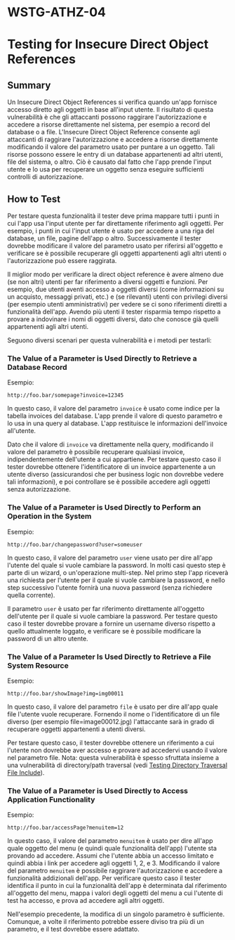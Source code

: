 # WSTG-ATHZ-04

# Testing for Insecure Direct Object References

## Summary

Un Insecure Direct Object References si verifica quando un'app fornisce accesso diretto agli oggetti in base all'input utente.
Il risultato di questa vulnerabilità è che gli attaccanti possono raggirare l'autorizzazione e accedere a risorse direttamente nel sistema, per esempio a record del database o a file.
L'Insecure Direct Object Reference consente agli attaccanti di raggirare l'autorizzazione e accedere a risorse direttamente modificando il valore del parametro usato per puntare a un oggetto.
Tali risorse possono essere le entry di un database appartenenti ad altri utenti, file del sistema, o altro.
Ciò è causato dal fatto che l'app prende l'input utente e lo usa per recuperare un oggetto senza eseguire sufficienti controlli di autorizzazione.

## How to Test

Per testare questa funzionalità il tester deve prima mappare tutti i punti in cui l'app usa l'input utente per far direttamente riferimento agli oggetti.
Per esempio, i punti in cui l'input utente è usato per accedere a una riga del database, un file, pagine dell'app o altro.
Successivamente il tester dovrebbe modificare il valore del parametro usato per riferirsi all'oggetto e verificare se è possibile recuperare gli oggetti appartenenti agli altri utenti o l'autorizzazione può essere raggirata.

Il miglior modo per verificare la direct object reference è avere almeno due (se non altri) utenti per far riferimento a diversi oggetti e funzioni.
Per esempio, due utenti aventi accesso a oggetti diversi (come informazioni su un acquisto, messaggi privati, etc.) e (se rilevanti) utenti con privilegi diversi (per esempio utenti amministrativi) per vedere se ci sono riferimenti diretti a funzionalità dell'app. 
Avendo più utenti il tester risparmia tempo rispetto a provare a indovinare i nomi di oggetti diversi, dato che conosce già quelli appartenenti agli altri utenti.

Seguono diversi scenari per questa vulnerabilità e i metodi per testarli:

### The Value of a Parameter is Used Directly to Retrieve a Database Record

Esempio:

`http://foo.bar/somepage?invoice=12345`

In questo caso, il valore del parametro `invoice` è usato come indice per la tabella invoices del database.
L'app prende il valore di questo parametro e lo usa in una query al database.
L'app restituisce le informazioni dell'invoice all'utente.

Dato che il valore di `invoice` va direttamente nella query, modificando il valore del parametro è possibile recuperare qualsiasi invoice, indipendentemente dell'utente a cui appartiene.
Per testare questo caso il tester dovrebbe ottenere l'identificatore di un invoice appartenente a un utente diverso (assicurandosi che per business logic non dovrebbe vedere tali informazioni), e poi controllare se è possibile accedere agli oggetti senza autorizzazione.

### The Value of a Parameter is Used Directly to Perform an Operation in the System

Esempio:

`http://foo.bar/changepassword?user=someuser`

In questo caso, il valore del parametro `user` viene usato per dire all'app l'utente del quale si vuole cambiare la password.
In molti casi questo step è parte di un wizard, o un'operazione multi-step.
Nel primo step l'app riceverà una richiesta per l'utente per il quale si vuole cambiare la password, e nello step successivo l'utente fornirà una nuova password (senza richiedere quella corrente).

Il parametro `user` è usato per far riferimento direttamente all'oggetto dell'utente per il quale si vuole cambiare la password.
Per testare questo caso il tester dovrebbe provare a fornire un username diverso rispetto a quello attualmente loggato, e 
verificare se è possibile modificare la password di un altro utente.

### The Value of a Parameter Is Used Directly to Retrieve a File System Resource

Esempio:

`http://foo.bar/showImage?img=img00011`

In questo caso, il valore del parametro `file` è usato per dire all'app quale file l'utente vuole recuperare.
Fornendo il nome o l'identificatore di un file diverso (per esempio file=image00012.jpg) l'attaccante sarà in grado di recuperare oggetti appartenenti a utenti diversi.

Per testare questo caso, il tester dovrebbe ottenere un riferimento a cui l'utente non dovrebbe aver accesso e provare ad accedervi usando il valore nel parametro file.
Nota: questa vulnerabilità è spesso sfruttata insieme a una vulnerabilità di directory/path traversal (vedi [Testing Directory Traversal File Include](./WSTG-ATHZ-01.md)).

### The Value of a Parameter is Used Directly to Access Application Functionality

Esempio:

`http://foo.bar/accessPage?menuitem=12`

In questo caso, il valore del parametro `menuitem` è usato per dire all'app quale oggetto del menu (e quindi quale funzionalità dell'app) l'utente sta provando ad accedere.
Assumi che l'utente abbia un accesso limitato e quindi abbia i link per accedere agli oggetti 1, 2, e 3.
Modificando il valore del parametro `menuitem` è possibile raggirare l'autorizzazione e accedere a funzionalità addizionali dell'app.
Per verificare questo caso il tester 
identifica il punto in cui la funzionalità dell'app è determinata dal riferimento all'oggetto del menu, 
mappa i valori degli oggetti del menu a cui l'utente di test ha accesso, e 
prova ad accedere agli altri oggetti.

Nell'esempio precedente, la modifica di un singolo parametro è sufficiente.
Comunque, a volte il riferimento potrebbe essere diviso tra più di un parametro, e il test dovrebbe essere adattato.